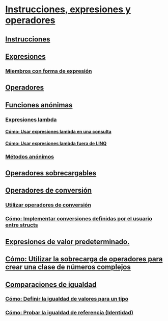 # [Instrucciones, expresiones y operadores](index.md)
## [Instrucciones](statements.md)
## [Expresiones](expressions.md)
### [Miembros con forma de expresión](expression-bodied-members.md)
## [Operadores](operators.md)
## [Funciones anónimas](anonymous-functions.md)
### [Expresiones lambda](lambda-expressions.md)
#### [Cómo: Usar expresiones lambda en una consulta](how-to-use-lambda-expressions-in-a-query.md)
#### [Cómo: Usar expresiones lambda fuera de LINQ](how-to-use-lambda-expressions-outside-linq.md)
### [Métodos anónimos](anonymous-methods.md)
## [Operadores sobrecargables](overloadable-operators.md)
## [Operadores de conversión](conversion-operators.md)
### [Utilizar operadores de conversión](using-conversion-operators.md)
### [Cómo: Implementar conversiones definidas por el usuario entre structs](how-to-implement-user-defined-conversions-between-structs.md)
## [Expresiones de valor predeterminado.](default-value-expressions.md)
## [Cómo: Utilizar la sobrecarga de operadores para crear una clase de números complejos](how-to-use-operator-overloading-to-create-a-complex-number-class.md)
## [Comparaciones de igualdad](equality-comparisons.md)
### [Cómo: Definir la igualdad de valores para un tipo](how-to-define-value-equality-for-a-type.md)
### [Cómo: Probar la igualdad de referencia (Identidad)](how-to-test-for-reference-equality-identity.md)
